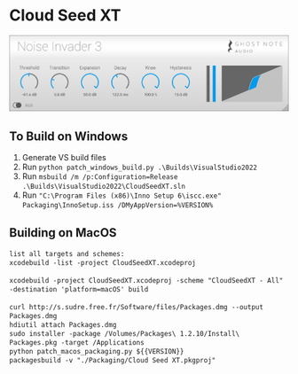 # Cloud Seed XT

![User Interface](interface.png)

## To Build on Windows

1. Generate VS build files
2. Run `python patch_windows_build.py .\Builds\VisualStudio2022`
3. Run `msbuild /m /p:Configuration=Release .\Builds\VisualStudio2022\CloudSeedXT.sln`
4. Run `"C:\Program Files (x86)\Inno Setup 6\iscc.exe" Packaging\InnoSetup.iss /DMyAppVersion=%VERSION%`

## Building on MacOS

    list all targets and schemes:
    xcodebuild -list -project CloudSeedXT.xcodeproj

    xcodebuild -project CloudSeedXT.xcodeproj -scheme "CloudSeedXT - All" -destination 'platform=macOS' build

    curl http://s.sudre.free.fr/Software/files/Packages.dmg --output Packages.dmg
    hdiutil attach Packages.dmg
    sudo installer -package /Volumes/Packages\ 1.2.10/Install\ Packages.pkg -target /Applications 
    python patch_macos_packaging.py ${{VERSION}}
    packagesbuild -v "./Packaging/Cloud Seed XT.pkgproj"